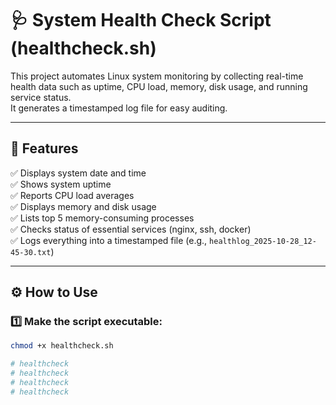 # 🩺 System Health Check Script (healthcheck.sh)

This project automates Linux system monitoring by collecting real-time health data such as uptime, CPU load, memory, disk usage, and running service status.  
It generates a timestamped log file for easy auditing.

---

## 🧠 Features
✅ Displays system date and time  
✅ Shows system uptime  
✅ Reports CPU load averages  
✅ Displays memory and disk usage  
✅ Lists top 5 memory-consuming processes  
✅ Checks status of essential services (nginx, ssh, docker)  
✅ Logs everything into a timestamped file (e.g., `healthlog_2025-10-28_12-45-30.txt`)

---

## ⚙️ How to Use

### 1️⃣ Make the script executable:
```bash
chmod +x healthcheck.sh

# healthcheck
# healthcheck
# healthcheck
# healthcheck
